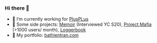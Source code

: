 ### Hi there 👋

- 🔭 I’m currently working for [PlusPLus](https://plusplus.co/)
- 👾 Some side projects: [Memoir](http://memoir.athanium.com/) (Interviewed YC S20), [Project Mafia](http://mafia.athanium.com/) (>1000 users/ month), [Loggerbook](http://loggerbookapp.herokuapp.com/)
- 🧠 My portfolio: [bathientran.com](http://bathientran.com/)

<!--
**bathientran/bathientran** is a ✨ _special_ ✨ repository because its `README.md` (this file) appears on your GitHub profile.

Here are some ideas to get you started:

- 🔭 I’m currently working on ...
- 🌱 I’m currently learning ...
- 👯 I’m looking to collaborate on ...
- 🤔 I’m looking for help with ...
- 💬 Ask me about ...
- 📫 How to reach me: ...
- 😄 Pronouns: ...
- ⚡ Fun fact: ...
-->
